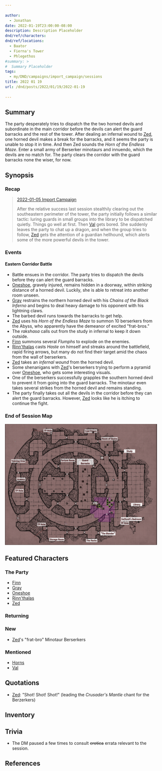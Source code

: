 ```yaml
---

author:
  - Jonathan
date: 2022-01-19T23:00:00-08:00
description: Description Placeholder
dnd/ref/characters:
dnd/ref/locations:
  - Baator
  - Fierna's Tower
  - Phlegethos
#summary: >
#  Summary Placeholder
tags:
  - my/DND/campaigns/import_campaign/sessions
title: 2022 01 19
url: /dnd/posts/2022/01/19/2022-01-19

---
```


## Summary

The party desperately tries to dispatch the the two horned devils and subordinate in the main corridor before the devils can alert the guard barracks and the rest of the tower. After dealing an infernal wound to [Zed](/dnd/characters/zed/), one horned devil makes a break for the barracks, and it seems the party is unable to stop it in time. And then Zed sounds the *Horn of the Endless Maze*. Enter a small army of Berserker minotaurs and innuendo, which the devils are no match for. The party clears the corridor with the guard barracks none the wiser, for now.

## Synopsis

### Recap

> [2022-01-05 Import Campaign](/dnd/2022-01-05/)
>
> After the relative success last session stealthily clearing out the southeastern perimeter of the tower, the party initially follows a similar tactic: luring guards in small groups into the library to be dispatched quietly. Things go well at first. Then [Val](/dnd/characters/val/) gets bored. She suddenly leaves the party to chat up a dragon, and when the group tries to follow, [Zed](/dnd/characters/zed/) gets the attention of a guardian hellhound, which alerts some of the more powerful devils in the tower.

### Events

#### Eastern Corridor Battle

- Battle ensues in the corridor. The party tries to dispatch the devils before they can alert the guard barracks.
- [Oneshoe](/dnd/characters/oneshoe/), gravely injured, remains hidden in a doorway, within striking distance of a horned devil. Luckily, she is able to retreat into another room unseen.
- [Gray](/dnd/characters/haeltin-var-astora/) restrains the northern horned devil with his *Chains of the Black Inferno* and begins to deal heavy damage to his opponent with his lightning claws.
- The barbed devil runs towards the barracks to get help.
- [Zed](/dnd/characters/zed/) uses his *Horn of the Endless Maze* to summon 10 berserkers from the Abyss, who apparently have the demeanor of excited "frat-bros."
- The *rakshasa* calls out from the study in infernal to keep it down outside.
- [Finn](/dnd/characters/finn/) summons several *Flumphs* to explode on the enemies.
- [Rinn'thalas](/dnd/characters/rinnthalas-liadon/) casts *Haste* on himself and streaks around the battlefield, rapid firing arrows, but many do not find their target amid the chaos from the wall of berserkers.
- [Zed](/dnd/characters/zed/) takes an *infernal wound* from the horned devil.
- Some shenanigans with [Zed](/dnd/characters/zed/)'s berserkers trying to perform a pyramid over [Oneshoe](/dnd/characters/oneshoe/), who gets some interesting visuals.
- One of the berserkers successfully grapples the southern horned devil to prevent it from going into the guard barracks. The minotaur even takes several strikes from the horned devil and remains standing.
- The party finally takes out all the devils in the corridor before they can alert the guard barracks. However, [Zed](/dnd/characters/zed/) looks like he is itching to continue the fight.

### End of Session Map

![Screen Shot 2022-01-19 at 10.39.25 PM.png](/images/dnd/screen-shot-2022-01-19-at-10-39-25-pm.png)

## Featured Characters

### The Party

- [Finn](/dnd/characters/finn/)
- [Gray](/dnd/characters/haeltin-var-astora/)
- [Oneshoe](/dnd/characters/oneshoe/)
- [Rinn'thalas](/dnd/characters/rinnthalas-liadon/)
- [Zed](/dnd/characters/zed/)

### Returning

### New

- [Zed](/dnd/characters/zed/)'s "frat-bro" Minotaur Berserkers

### Mentioned

- [Horns](/dnd/characters/horns/)
- [Val](/dnd/characters/val/)

## Quotations

- [Zed](/dnd/characters/zed/): "Shot! Shot! Shot!" (leading the *Crusader's Mantle* chant for the Berzerkers)

## Inventory

## Trivia

- The DM paused a few times to consult ~~erotica~~ errata relevant to the session.

## References

